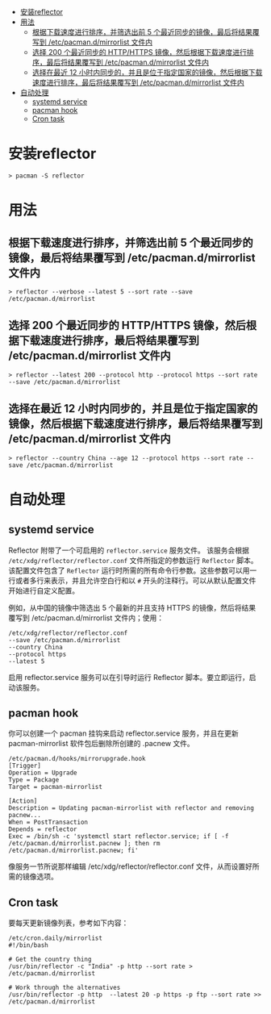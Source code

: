 <!-- TOC -->

- [安装reflector](#%E5%AE%89%E8%A3%85reflector)
- [用法](#%E7%94%A8%E6%B3%95)
    - [根据下载速度进行排序，并筛选出前 5 个最近同步的镜像，最后将结果覆写到 /etc/pacman.d/mirrorlist 文件内](#%E6%A0%B9%E6%8D%AE%E4%B8%8B%E8%BD%BD%E9%80%9F%E5%BA%A6%E8%BF%9B%E8%A1%8C%E6%8E%92%E5%BA%8F%E5%B9%B6%E7%AD%9B%E9%80%89%E5%87%BA%E5%89%8D-5-%E4%B8%AA%E6%9C%80%E8%BF%91%E5%90%8C%E6%AD%A5%E7%9A%84%E9%95%9C%E5%83%8F%E6%9C%80%E5%90%8E%E5%B0%86%E7%BB%93%E6%9E%9C%E8%A6%86%E5%86%99%E5%88%B0-etcpacmandmirrorlist-%E6%96%87%E4%BB%B6%E5%86%85)
    - [选择 200 个最近同步的 HTTP/HTTPS 镜像，然后根据下载速度进行排序，最后将结果覆写到 /etc/pacman.d/mirrorlist 文件内](#%E9%80%89%E6%8B%A9-200-%E4%B8%AA%E6%9C%80%E8%BF%91%E5%90%8C%E6%AD%A5%E7%9A%84-httphttps-%E9%95%9C%E5%83%8F%E7%84%B6%E5%90%8E%E6%A0%B9%E6%8D%AE%E4%B8%8B%E8%BD%BD%E9%80%9F%E5%BA%A6%E8%BF%9B%E8%A1%8C%E6%8E%92%E5%BA%8F%E6%9C%80%E5%90%8E%E5%B0%86%E7%BB%93%E6%9E%9C%E8%A6%86%E5%86%99%E5%88%B0-etcpacmandmirrorlist-%E6%96%87%E4%BB%B6%E5%86%85)
    - [选择在最近 12 小时内同步的，并且是位于指定国家的镜像，然后根据下载速度进行排序，最后将结果覆写到 /etc/pacman.d/mirrorlist 文件内](#%E9%80%89%E6%8B%A9%E5%9C%A8%E6%9C%80%E8%BF%91-12-%E5%B0%8F%E6%97%B6%E5%86%85%E5%90%8C%E6%AD%A5%E7%9A%84%E5%B9%B6%E4%B8%94%E6%98%AF%E4%BD%8D%E4%BA%8E%E6%8C%87%E5%AE%9A%E5%9B%BD%E5%AE%B6%E7%9A%84%E9%95%9C%E5%83%8F%E7%84%B6%E5%90%8E%E6%A0%B9%E6%8D%AE%E4%B8%8B%E8%BD%BD%E9%80%9F%E5%BA%A6%E8%BF%9B%E8%A1%8C%E6%8E%92%E5%BA%8F%E6%9C%80%E5%90%8E%E5%B0%86%E7%BB%93%E6%9E%9C%E8%A6%86%E5%86%99%E5%88%B0-etcpacmandmirrorlist-%E6%96%87%E4%BB%B6%E5%86%85)
- [自动处理](#%E8%87%AA%E5%8A%A8%E5%A4%84%E7%90%86)
    - [systemd service](#systemd-service)
    - [pacman hook](#pacman-hook)
    - [Cron task](#cron-task)

<!-- /TOC -->

# 安装reflector
```
> pacman -S reflector
```

# 用法
## 根据下载速度进行排序，并筛选出前 5 个最近同步的镜像，最后将结果覆写到 /etc/pacman.d/mirrorlist 文件内
```
> reflector --verbose --latest 5 --sort rate --save /etc/pacman.d/mirrorlist
```

## 选择 200 个最近同步的 HTTP/HTTPS 镜像，然后根据下载速度进行排序，最后将结果覆写到 /etc/pacman.d/mirrorlist 文件内
```
> reflector --latest 200 --protocol http --protocol https --sort rate --save /etc/pacman.d/mirrorlist
```

## 选择在最近 12 小时内同步的，并且是位于指定国家的镜像，然后根据下载速度进行排序，最后将结果覆写到 /etc/pacman.d/mirrorlist 文件内
```
> reflector --country China --age 12 --protocol https --sort rate --save /etc/pacman.d/mirrorlist
```

# 自动处理
## systemd service
Reflector 附带了一个可启用的 `reflector.service` 服务文件。
该服务会根据 `/etc/xdg/reflector/reflector.conf` 文件所指定的参数运行 `Reflector` 脚本。该配置文件包含了 `Reflector` 运行时所需的所有命令行参数。这些参数可以用一行或者多行来表示，并且允许空白行和以 `#` 开头的注释行。可以从默认配置文件开始进行自定义配置。

例如，从中国的镜像中筛选出 5 个最新的并且支持 HTTPS 的镜像，然后将结果覆写到 /etc/pacman.d/mirrorlist 文件内；使用：
```
/etc/xdg/reflector/reflector.conf
--save /etc/pacman.d/mirrorlist
--country China
--protocol https
--latest 5
```
启用 reflector.service 服务可以在引导时运行 Reflector 脚本。要立即运行，启动该服务。

## pacman hook
你可以创建一个 pacman 挂钩来启动 reflector.service 服务，并且在更新 pacman-mirrorlist 软件包后删除所创建的 .pacnew 文件。
```
/etc/pacman.d/hooks/mirrorupgrade.hook
[Trigger]
Operation = Upgrade
Type = Package
Target = pacman-mirrorlist

[Action]
Description = Updating pacman-mirrorlist with reflector and removing pacnew...
When = PostTransaction
Depends = reflector
Exec = /bin/sh -c 'systemctl start reflector.service; if [ -f /etc/pacman.d/mirrorlist.pacnew ]; then rm /etc/pacman.d/mirrorlist.pacnew; fi'
```
像服务一节所说那样编辑 /etc/xdg/reflector/reflector.conf 文件，从而设置好所需的镜像选项。

## Cron task
要每天更新镜像列表，参考如下内容：
```
/etc/cron.daily/mirrorlist
#!/bin/bash

# Get the country thing
/usr/bin/reflector -c "India" -p http --sort rate > /etc/pacman.d/mirrorlist

# Work through the alternatives
/usr/bin/reflector -p http  --latest 20 -p https -p ftp --sort rate >> /etc/pacman.d/mirrorlist
```
